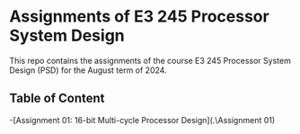 # Assignments of E3 245 Processor System Design
This repo contains the assignments of the course E3 245 Processor System Design (PSD) for the August term of 2024.

## Table of Content
-[Assignment 01: 16-bit Multi-cycle Processor Design](.\Assignment 01\)